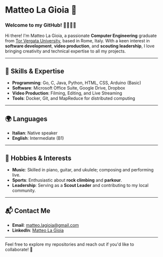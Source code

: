 # Matteo La Gioia 🌟

### Welcome to my GitHub! 👨‍💻🎸🎥

Hi there! I'm Matteo La Gioia, a passionate **Computer Engineering** graduate from [Tor Vergata University](https://web.uniroma2.it/), based in Rome, Italy. With a keen interest in **software development**, **video production**, and **scouting leadership**, I love bringing creativity and technical expertise to all my projects.

---

## 🚀 Skills & Expertise
- **Programming**: Go, C, Java, Python, HTML, CSS, Arduino (Basic)
- **Software**: Microsoft Office Suite, Google Drive, Dropbox
- **Video Production**: Filming, Editing, and Live Streaming
- **Tools**: Docker, Git, and MapReduce for distributed computing

---

## 🌍 Languages
- **Italian**: Native speaker  
- **English**: Intermediate (B1)

---

## 🎨 Hobbies & Interests
- **Music**: Skilled in piano, guitar, and ukulele; composing and performing live.  
- **Sports**: Enthusiastic about **rock climbing** and **parkour**.  
- **Leadership**: Serving as a **Scout Leader** and contributing to my local community.  

---

## 📬 Contact Me
- **Email**: [matteo.lagioia@gmail.com](mailto:matteo.lagioia@gmail.com)  
- **LinkedIn**: [Matteo La Gioia](https://www.linkedin.com/in/matteo-la-gioia-b5a189187/) 

---

Feel free to explore my repositories and reach out if you'd like to collaborate! 🌟
